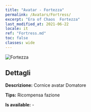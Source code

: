 ```yaml
---
title: "Avatar - Fortezza"
permalink: /Avatars/Fortress/
excerpt: "Era of Chaos  Fortezza"
last_modified_at: 2021-06-22
locale: it
ref: "Fortress.md"
toc: false
classes: wide
---
```

 ![Fortezza](/images/a/avatarFrame_46.png)

## Dettagli

 **Descrizione:** Cornice avatar Domatore 

 **Tips:** Ricompensa fazione 

 **Is available:**  - 

